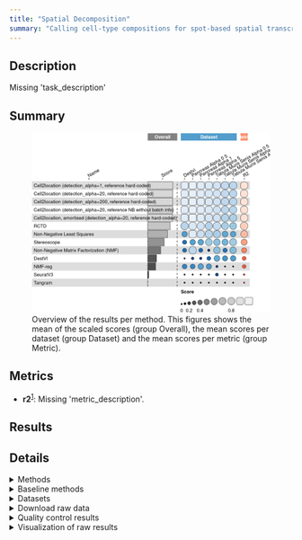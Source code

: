 ```yaml
---
title: "Spatial Decomposition"
summary: "Calling cell-type compositions for spot-based spatial transcriptomics data"
---
```


<script src="index_files/libs/htmlwidgets-1.5.4/htmlwidgets.js"></script>
<link href="index_files/libs/datatables-css-0.0.0/datatables-crosstalk.css" rel="stylesheet" />
<script src="index_files/libs/datatables-binding-0.25/datatables.js"></script>
<script src="index_files/libs/jquery-3.6.0/jquery-3.6.0.min.js"></script>
<link href="index_files/libs/dt-core-1.11.3/css/jquery.dataTables.min.css" rel="stylesheet" />
<link href="index_files/libs/dt-core-1.11.3/css/jquery.dataTables.extra.css" rel="stylesheet" />
<script src="index_files/libs/dt-core-1.11.3/js/jquery.dataTables.min.js"></script>
<link href="index_files/libs/dt-ext-select-1.11.3/css/select.dataTables.min.css" rel="stylesheet" />
<script src="index_files/libs/dt-ext-select-1.11.3/js/dataTables.select.min.js"></script>
<link href="index_files/libs/dt-ext-searchpanes-1.11.3/css/searchPanes.dataTables.min.css" rel="stylesheet" />
<script src="index_files/libs/dt-ext-searchpanes-1.11.3/js/dataTables.searchPanes.min.js"></script>
<script src="index_files/libs/jszip-1.11.3/jszip.min.js"></script>
<link href="index_files/libs/dt-ext-buttons-1.11.3/css/buttons.dataTables.min.css" rel="stylesheet" />
<script src="index_files/libs/dt-ext-buttons-1.11.3/js/dataTables.buttons.min.js"></script>
<script src="index_files/libs/dt-ext-buttons-1.11.3/js/buttons.html5.min.js"></script>
<script src="index_files/libs/dt-ext-buttons-1.11.3/js/buttons.colVis.min.js"></script>
<script src="index_files/libs/dt-ext-buttons-1.11.3/js/buttons.print.min.js"></script>
<link href="index_files/libs/dt-ext-responsive-1.11.3/css/responsive.dataTables.min.css" rel="stylesheet" />
<script src="index_files/libs/dt-ext-responsive-1.11.3/js/dataTables.responsive.min.js"></script>
<link href="index_files/libs/crosstalk-1.2.0/css/crosstalk.min.css" rel="stylesheet" />
<script src="index_files/libs/crosstalk-1.2.0/js/crosstalk.min.js"></script>
<script src="index_files/libs/kePrint-0.0.1/kePrint.js"></script>
<link href="index_files/libs/lightable-0.0.1/lightable.css" rel="stylesheet" />


## Description

Missing 'task_description'

## Summary

<figure>
<img src="index.markdown_strict_files/figure-markdown_strict/summary-1.png" width="771" alt="Overview of the results per method. This figures shows the mean of the scaled scores (group Overall), the mean scores per dataset (group Dataset) and the mean scores per metric (group Metric)." />
<figcaption aria-hidden="true">Overview of the results per method. This figures shows the mean of the scaled scores (group Overall), the mean scores per dataset (group Dataset) and the mean scores per metric (group Metric).</figcaption>
</figure>

## Metrics

-   **r2**<sup><a href="/bibliography#miles2005rsquared" target="_blank">1</a></sup>: Missing 'metric_description'.

## Results

<div id="htmlwidget-f58eaae20bb157c51dc5" style="width:100%;height:auto;" class="datatables html-widget"></div>
<script type="application/json" data-for="htmlwidget-f58eaae20bb157c51dc5">{"x":{"filter":"none","vertical":false,"extensions":["Select","SearchPanes","Buttons","Responsive"],"caption":"<caption>Results table of the scores per method, dataset and metric (after scaling). Use the filters to make a custom subselection of methods and datasets. The \"Overall mean\" dataset is the mean value across all datasets.<\/caption>","data":[["Cell2location, amortised (detection_alpha=20, reference hard-coded) <sup><a href=\"/bibliography#kleshchevnikov2022cell2location\" target=\"_blank\">2<\/a><\/sup>","Cell2location (detection_alpha=20, reference hard-coded) <sup><a href=\"/bibliography#kleshchevnikov2022cell2location\" target=\"_blank\">2<\/a><\/sup>","Cell2location (detection_alpha=1, reference hard-coded) <sup><a href=\"/bibliography#kleshchevnikov2022cell2location\" target=\"_blank\">2<\/a><\/sup>","Cell2location (detection_alpha=200, reference hard-coded) <sup><a href=\"/bibliography#kleshchevnikov2022cell2location\" target=\"_blank\">2<\/a><\/sup>","Cell2location (detection_alpha=20, reference NB without batch info) <sup><a href=\"/bibliography#kleshchevnikov2022cell2location\" target=\"_blank\">2<\/a><\/sup>","Cell2location, amortised (detection_alpha=20, reference hard-coded) <sup><a href=\"/bibliography#kleshchevnikov2022cell2location\" target=\"_blank\">2<\/a><\/sup>","Cell2location, amortised (detection_alpha=20, reference hard-coded) <sup><a href=\"/bibliography#kleshchevnikov2022cell2location\" target=\"_blank\">2<\/a><\/sup>","Cell2location (detection_alpha=200, reference hard-coded) <sup><a href=\"/bibliography#kleshchevnikov2022cell2location\" target=\"_blank\">2<\/a><\/sup>","Cell2location (detection_alpha=20, reference hard-coded) <sup><a href=\"/bibliography#kleshchevnikov2022cell2location\" target=\"_blank\">2<\/a><\/sup>","Cell2location (detection_alpha=1, reference hard-coded) <sup><a href=\"/bibliography#kleshchevnikov2022cell2location\" target=\"_blank\">2<\/a><\/sup>","Cell2location (detection_alpha=20, reference NB without batch info) <sup><a href=\"/bibliography#kleshchevnikov2022cell2location\" target=\"_blank\">2<\/a><\/sup>","Non-Negative Least Squares <sup><a href=\"/bibliography#lawson1995solving\" target=\"_blank\">3<\/a><\/sup>","Cell2location (detection_alpha=20, reference NB without batch info) <sup><a href=\"/bibliography#kleshchevnikov2022cell2location\" target=\"_blank\">2<\/a><\/sup>","Cell2location (detection_alpha=20, reference hard-coded) <sup><a href=\"/bibliography#kleshchevnikov2022cell2location\" target=\"_blank\">2<\/a><\/sup>","Cell2location (detection_alpha=200, reference hard-coded) <sup><a href=\"/bibliography#kleshchevnikov2022cell2location\" target=\"_blank\">2<\/a><\/sup>","Cell2location (detection_alpha=1, reference hard-coded) <sup><a href=\"/bibliography#kleshchevnikov2022cell2location\" target=\"_blank\">2<\/a><\/sup>","Cell2location (detection_alpha=1, reference hard-coded) <sup><a href=\"/bibliography#kleshchevnikov2022cell2location\" target=\"_blank\">2<\/a><\/sup>","RCTD <sup><a href=\"/bibliography#cable2021robust\" target=\"_blank\">4<\/a><\/sup>","Cell2location (detection_alpha=20, reference NB without batch info) <sup><a href=\"/bibliography#kleshchevnikov2022cell2location\" target=\"_blank\">2<\/a><\/sup>","Cell2location (detection_alpha=20, reference hard-coded) <sup><a href=\"/bibliography#kleshchevnikov2022cell2location\" target=\"_blank\">2<\/a><\/sup>","Cell2location (detection_alpha=200, reference hard-coded) <sup><a href=\"/bibliography#kleshchevnikov2022cell2location\" target=\"_blank\">2<\/a><\/sup>","Cell2location, amortised (detection_alpha=20, reference hard-coded) <sup><a href=\"/bibliography#kleshchevnikov2022cell2location\" target=\"_blank\">2<\/a><\/sup>","Cell2location (detection_alpha=1, reference hard-coded) <sup><a href=\"/bibliography#kleshchevnikov2022cell2location\" target=\"_blank\">2<\/a><\/sup>","Cell2location (detection_alpha=20, reference hard-coded) <sup><a href=\"/bibliography#kleshchevnikov2022cell2location\" target=\"_blank\">2<\/a><\/sup>","Cell2location (detection_alpha=200, reference hard-coded) <sup><a href=\"/bibliography#kleshchevnikov2022cell2location\" target=\"_blank\">2<\/a><\/sup>","Cell2location (detection_alpha=20, reference NB without batch info) <sup><a href=\"/bibliography#kleshchevnikov2022cell2location\" target=\"_blank\">2<\/a><\/sup>","Cell2location, amortised (detection_alpha=20, reference hard-coded) <sup><a href=\"/bibliography#kleshchevnikov2022cell2location\" target=\"_blank\">2<\/a><\/sup>","Cell2location (detection_alpha=1, reference hard-coded) <sup><a href=\"/bibliography#kleshchevnikov2022cell2location\" target=\"_blank\">2<\/a><\/sup>","Cell2location (detection_alpha=20, reference hard-coded) <sup><a href=\"/bibliography#kleshchevnikov2022cell2location\" target=\"_blank\">2<\/a><\/sup>","Cell2location (detection_alpha=200, reference hard-coded) <sup><a href=\"/bibliography#kleshchevnikov2022cell2location\" target=\"_blank\">2<\/a><\/sup>","RCTD <sup><a href=\"/bibliography#cable2021robust\" target=\"_blank\">4<\/a><\/sup>","Cell2location, amortised (detection_alpha=20, reference hard-coded) <sup><a href=\"/bibliography#kleshchevnikov2022cell2location\" target=\"_blank\">2<\/a><\/sup>","Cell2location (detection_alpha=20, reference NB without batch info) <sup><a href=\"/bibliography#kleshchevnikov2022cell2location\" target=\"_blank\">2<\/a><\/sup>","Non-Negative Least Squares <sup><a href=\"/bibliography#lawson1995solving\" target=\"_blank\">3<\/a><\/sup>","RCTD <sup><a href=\"/bibliography#cable2021robust\" target=\"_blank\">4<\/a><\/sup>","Cell2location (detection_alpha=1, reference hard-coded) <sup><a href=\"/bibliography#kleshchevnikov2022cell2location\" target=\"_blank\">2<\/a><\/sup>","Cell2location (detection_alpha=20, reference hard-coded) <sup><a href=\"/bibliography#kleshchevnikov2022cell2location\" target=\"_blank\">2<\/a><\/sup>","Cell2location (detection_alpha=200, reference hard-coded) <sup><a href=\"/bibliography#kleshchevnikov2022cell2location\" target=\"_blank\">2<\/a><\/sup>","RCTD <sup><a href=\"/bibliography#cable2021robust\" target=\"_blank\">4<\/a><\/sup>","Cell2location (detection_alpha=1, reference hard-coded) <sup><a href=\"/bibliography#kleshchevnikov2022cell2location\" target=\"_blank\">2<\/a><\/sup>","Cell2location (detection_alpha=20, reference hard-coded) <sup><a href=\"/bibliography#kleshchevnikov2022cell2location\" target=\"_blank\">2<\/a><\/sup>","Cell2location (detection_alpha=20, reference NB without batch info) <sup><a href=\"/bibliography#kleshchevnikov2022cell2location\" target=\"_blank\">2<\/a><\/sup>","Cell2location (detection_alpha=200, reference hard-coded) <sup><a href=\"/bibliography#kleshchevnikov2022cell2location\" target=\"_blank\">2<\/a><\/sup>","Non-Negative Matrix Factorization (NMF) <sup><a href=\"/bibliography#cichocki2009fast\" target=\"_blank\">5<\/a><\/sup>","RCTD <sup><a href=\"/bibliography#cable2021robust\" target=\"_blank\">4<\/a><\/sup>","Non-Negative Least Squares <sup><a href=\"/bibliography#lawson1995solving\" target=\"_blank\">3<\/a><\/sup>","Cell2location (detection_alpha=20, reference NB without batch info) <sup><a href=\"/bibliography#kleshchevnikov2022cell2location\" target=\"_blank\">2<\/a><\/sup>","Cell2location, amortised (detection_alpha=20, reference hard-coded) <sup><a href=\"/bibliography#kleshchevnikov2022cell2location\" target=\"_blank\">2<\/a><\/sup>","RCTD <sup><a href=\"/bibliography#cable2021robust\" target=\"_blank\">4<\/a><\/sup>","Cell2location, amortised (detection_alpha=20, reference hard-coded) <sup><a href=\"/bibliography#kleshchevnikov2022cell2location\" target=\"_blank\">2<\/a><\/sup>","RCTD <sup><a href=\"/bibliography#cable2021robust\" target=\"_blank\">4<\/a><\/sup>","Non-Negative Least Squares <sup><a href=\"/bibliography#lawson1995solving\" target=\"_blank\">3<\/a><\/sup>","Stereoscope <sup><a href=\"/bibliography#andersson2020single\" target=\"_blank\">6<\/a><\/sup>","Stereoscope <sup><a href=\"/bibliography#andersson2020single\" target=\"_blank\">6<\/a><\/sup>","Non-Negative Least Squares <sup><a href=\"/bibliography#lawson1995solving\" target=\"_blank\">3<\/a><\/sup>","RCTD <sup><a href=\"/bibliography#cable2021robust\" target=\"_blank\">4<\/a><\/sup>","Stereoscope <sup><a href=\"/bibliography#andersson2020single\" target=\"_blank\">6<\/a><\/sup>","Non-Negative Matrix Factorization (NMF) <sup><a href=\"/bibliography#cichocki2009fast\" target=\"_blank\">5<\/a><\/sup>","Non-Negative Matrix Factorization (NMF) <sup><a href=\"/bibliography#cichocki2009fast\" target=\"_blank\">5<\/a><\/sup>","Stereoscope <sup><a href=\"/bibliography#andersson2020single\" target=\"_blank\">6<\/a><\/sup>","Stereoscope <sup><a href=\"/bibliography#andersson2020single\" target=\"_blank\">6<\/a><\/sup>","DestVI <sup><a href=\"/bibliography#lopez2022destvi\" target=\"_blank\">7<\/a><\/sup>","Non-Negative Least Squares <sup><a href=\"/bibliography#lawson1995solving\" target=\"_blank\">3<\/a><\/sup>","Stereoscope <sup><a href=\"/bibliography#andersson2020single\" target=\"_blank\">6<\/a><\/sup>","Non-Negative Least Squares <sup><a href=\"/bibliography#lawson1995solving\" target=\"_blank\">3<\/a><\/sup>","NMF-reg <sup><a href=\"/bibliography#rodriques2019slide\" target=\"_blank\">8<\/a><\/sup>","Stereoscope <sup><a href=\"/bibliography#andersson2020single\" target=\"_blank\">6<\/a><\/sup>","DestVI <sup><a href=\"/bibliography#lopez2022destvi\" target=\"_blank\">7<\/a><\/sup>","Non-Negative Least Squares <sup><a href=\"/bibliography#lawson1995solving\" target=\"_blank\">3<\/a><\/sup>","NMF-reg <sup><a href=\"/bibliography#rodriques2019slide\" target=\"_blank\">8<\/a><\/sup>","DestVI <sup><a href=\"/bibliography#lopez2022destvi\" target=\"_blank\">7<\/a><\/sup>","Non-Negative Matrix Factorization (NMF) <sup><a href=\"/bibliography#cichocki2009fast\" target=\"_blank\">5<\/a><\/sup>","NMF-reg <sup><a href=\"/bibliography#rodriques2019slide\" target=\"_blank\">8<\/a><\/sup>","NMF-reg <sup><a href=\"/bibliography#rodriques2019slide\" target=\"_blank\">8<\/a><\/sup>","Non-Negative Matrix Factorization (NMF) <sup><a href=\"/bibliography#cichocki2009fast\" target=\"_blank\">5<\/a><\/sup>","Stereoscope <sup><a href=\"/bibliography#andersson2020single\" target=\"_blank\">6<\/a><\/sup>","Non-Negative Matrix Factorization (NMF) <sup><a href=\"/bibliography#cichocki2009fast\" target=\"_blank\">5<\/a><\/sup>","Non-Negative Matrix Factorization (NMF) <sup><a href=\"/bibliography#cichocki2009fast\" target=\"_blank\">5<\/a><\/sup>","DestVI <sup><a href=\"/bibliography#lopez2022destvi\" target=\"_blank\">7<\/a><\/sup>","DestVI <sup><a href=\"/bibliography#lopez2022destvi\" target=\"_blank\">7<\/a><\/sup>","SeuratV3 <sup><a href=\"/bibliography#stuart2019comprehensive\" target=\"_blank\">9<\/a><\/sup>","DestVI <sup><a href=\"/bibliography#lopez2022destvi\" target=\"_blank\">7<\/a><\/sup>","NMF-reg <sup><a href=\"/bibliography#rodriques2019slide\" target=\"_blank\">8<\/a><\/sup>","DestVI <sup><a href=\"/bibliography#lopez2022destvi\" target=\"_blank\">7<\/a><\/sup>","Non-Negative Matrix Factorization (NMF) <sup><a href=\"/bibliography#cichocki2009fast\" target=\"_blank\">5<\/a><\/sup>","NMF-reg <sup><a href=\"/bibliography#rodriques2019slide\" target=\"_blank\">8<\/a><\/sup>","DestVI <sup><a href=\"/bibliography#lopez2022destvi\" target=\"_blank\">7<\/a><\/sup>","SeuratV3 <sup><a href=\"/bibliography#stuart2019comprehensive\" target=\"_blank\">9<\/a><\/sup>","Tangram <sup><a href=\"/bibliography#biancalani2021deep\" target=\"_blank\">10<\/a><\/sup>","Tangram <sup><a href=\"/bibliography#biancalani2021deep\" target=\"_blank\">10<\/a><\/sup>","Tangram <sup><a href=\"/bibliography#biancalani2021deep\" target=\"_blank\">10<\/a><\/sup>","Tangram <sup><a href=\"/bibliography#biancalani2021deep\" target=\"_blank\">10<\/a><\/sup>","Tangram <sup><a href=\"/bibliography#biancalani2021deep\" target=\"_blank\">10<\/a><\/sup>","NMF-reg <sup><a href=\"/bibliography#rodriques2019slide\" target=\"_blank\">8<\/a><\/sup>","SeuratV3 <sup><a href=\"/bibliography#stuart2019comprehensive\" target=\"_blank\">9<\/a><\/sup>","Tangram <sup><a href=\"/bibliography#biancalani2021deep\" target=\"_blank\">10<\/a><\/sup>","SeuratV3 <sup><a href=\"/bibliography#stuart2019comprehensive\" target=\"_blank\">9<\/a><\/sup>","Tangram <sup><a href=\"/bibliography#biancalani2021deep\" target=\"_blank\">10<\/a><\/sup>","SeuratV3 <sup><a href=\"/bibliography#stuart2019comprehensive\" target=\"_blank\">9<\/a><\/sup>","SeuratV3 <sup><a href=\"/bibliography#stuart2019comprehensive\" target=\"_blank\">9<\/a><\/sup>","NMF-reg <sup><a href=\"/bibliography#rodriques2019slide\" target=\"_blank\">8<\/a><\/sup>","SeuratV3 <sup><a href=\"/bibliography#stuart2019comprehensive\" target=\"_blank\">9<\/a><\/sup>","Tangram <sup><a href=\"/bibliography#biancalani2021deep\" target=\"_blank\">10<\/a><\/sup>","SeuratV3 <sup><a href=\"/bibliography#stuart2019comprehensive\" target=\"_blank\">9<\/a><\/sup>"],["Pancreas (alpha=0.5) <sup><a href=\"/bibliography#luecken2022benchmarking\" target=\"_blank\">11<\/a><\/sup>","Pancreas (alpha=0.5) <sup><a href=\"/bibliography#luecken2022benchmarking\" target=\"_blank\">11<\/a><\/sup>","Pancreas (alpha=0.5) <sup><a href=\"/bibliography#luecken2022benchmarking\" target=\"_blank\">11<\/a><\/sup>","Pancreas (alpha=0.5) <sup><a href=\"/bibliography#luecken2022benchmarking\" target=\"_blank\">11<\/a><\/sup>","Pancreas (alpha=0.5) <sup><a href=\"/bibliography#luecken2022benchmarking\" target=\"_blank\">11<\/a><\/sup>","DestVI <sup><a href=\"/bibliography#lopez2022destvi\" target=\"_blank\">7<\/a><\/sup>","Pancreas (alpha=1) <sup><a href=\"/bibliography#luecken2022benchmarking\" target=\"_blank\">11<\/a><\/sup>","DestVI <sup><a href=\"/bibliography#lopez2022destvi\" target=\"_blank\">7<\/a><\/sup>","DestVI <sup><a href=\"/bibliography#lopez2022destvi\" target=\"_blank\">7<\/a><\/sup>","DestVI <sup><a href=\"/bibliography#lopez2022destvi\" target=\"_blank\">7<\/a><\/sup>","Pancreas (alpha=1) <sup><a href=\"/bibliography#luecken2022benchmarking\" target=\"_blank\">11<\/a><\/sup>","Pancreas (alpha=0.5) <sup><a href=\"/bibliography#luecken2022benchmarking\" target=\"_blank\">11<\/a><\/sup>","DestVI <sup><a href=\"/bibliography#lopez2022destvi\" target=\"_blank\">7<\/a><\/sup>","Pancreas (alpha=1) <sup><a href=\"/bibliography#luecken2022benchmarking\" target=\"_blank\">11<\/a><\/sup>","Pancreas (alpha=1) <sup><a href=\"/bibliography#luecken2022benchmarking\" target=\"_blank\">11<\/a><\/sup>","Pancreas (alpha=1) <sup><a href=\"/bibliography#luecken2022benchmarking\" target=\"_blank\">11<\/a><\/sup>","Pancreas (alpha=5) <sup><a href=\"/bibliography#luecken2022benchmarking\" target=\"_blank\">11<\/a><\/sup>","Pancreas (alpha=0.5) <sup><a href=\"/bibliography#luecken2022benchmarking\" target=\"_blank\">11<\/a><\/sup>","Pancreas (alpha=5) <sup><a href=\"/bibliography#luecken2022benchmarking\" target=\"_blank\">11<\/a><\/sup>","Pancreas (alpha=5) <sup><a href=\"/bibliography#luecken2022benchmarking\" target=\"_blank\">11<\/a><\/sup>","Pancreas (alpha=5) <sup><a href=\"/bibliography#luecken2022benchmarking\" target=\"_blank\">11<\/a><\/sup>","Pancreas (alpha=5) <sup><a href=\"/bibliography#luecken2022benchmarking\" target=\"_blank\">11<\/a><\/sup>","Overall mean","Overall mean","Overall mean","Overall mean","Overall mean","Tabula muris senis (alpha=0.5) <sup><a href=\"/bibliography#tabula2020single\" target=\"_blank\">12<\/a><\/sup>","Tabula muris senis (alpha=0.5) <sup><a href=\"/bibliography#tabula2020single\" target=\"_blank\">12<\/a><\/sup>","Tabula muris senis (alpha=0.5) <sup><a href=\"/bibliography#tabula2020single\" target=\"_blank\">12<\/a><\/sup>","Pancreas (alpha=1) <sup><a href=\"/bibliography#luecken2022benchmarking\" target=\"_blank\">11<\/a><\/sup>","Tabula muris senis (alpha=0.5) <sup><a href=\"/bibliography#tabula2020single\" target=\"_blank\">12<\/a><\/sup>","Tabula muris senis (alpha=0.5) <sup><a href=\"/bibliography#tabula2020single\" target=\"_blank\">12<\/a><\/sup>","Pancreas (alpha=1) <sup><a href=\"/bibliography#luecken2022benchmarking\" target=\"_blank\">11<\/a><\/sup>","Tabula muris senis (alpha=0.5) <sup><a href=\"/bibliography#tabula2020single\" target=\"_blank\">12<\/a><\/sup>","Tabula muris senis (alpha=1) <sup><a href=\"/bibliography#tabula2020single\" target=\"_blank\">12<\/a><\/sup>","Tabula muris senis (alpha=1) <sup><a href=\"/bibliography#tabula2020single\" target=\"_blank\">12<\/a><\/sup>","Tabula muris senis (alpha=1) <sup><a href=\"/bibliography#tabula2020single\" target=\"_blank\">12<\/a><\/sup>","Overall mean","Tabula muris senis (alpha=5) <sup><a href=\"/bibliography#tabula2020single\" target=\"_blank\">12<\/a><\/sup>","Tabula muris senis (alpha=5) <sup><a href=\"/bibliography#tabula2020single\" target=\"_blank\">12<\/a><\/sup>","Tabula muris senis (alpha=1) <sup><a href=\"/bibliography#tabula2020single\" target=\"_blank\">12<\/a><\/sup>","Tabula muris senis (alpha=5) <sup><a href=\"/bibliography#tabula2020single\" target=\"_blank\">12<\/a><\/sup>","Pancreas (alpha=0.5) <sup><a href=\"/bibliography#luecken2022benchmarking\" target=\"_blank\">11<\/a><\/sup>","DestVI <sup><a href=\"/bibliography#lopez2022destvi\" target=\"_blank\">7<\/a><\/sup>","Pancreas (alpha=5) <sup><a href=\"/bibliography#luecken2022benchmarking\" target=\"_blank\">11<\/a><\/sup>","Tabula muris senis (alpha=5) <sup><a href=\"/bibliography#tabula2020single\" target=\"_blank\">12<\/a><\/sup>","Tabula muris senis (alpha=1) <sup><a href=\"/bibliography#tabula2020single\" target=\"_blank\">12<\/a><\/sup>","Pancreas (alpha=5) <sup><a href=\"/bibliography#luecken2022benchmarking\" target=\"_blank\">11<\/a><\/sup>","Tabula muris senis (alpha=5) <sup><a href=\"/bibliography#tabula2020single\" target=\"_blank\">12<\/a><\/sup>","Tabula muris senis (alpha=1) <sup><a href=\"/bibliography#tabula2020single\" target=\"_blank\">12<\/a><\/sup>","Tabula muris senis (alpha=0.5) <sup><a href=\"/bibliography#tabula2020single\" target=\"_blank\">12<\/a><\/sup>","Tabula muris senis (alpha=5) <sup><a href=\"/bibliography#tabula2020single\" target=\"_blank\">12<\/a><\/sup>","Pancreas (alpha=5) <sup><a href=\"/bibliography#luecken2022benchmarking\" target=\"_blank\">11<\/a><\/sup>","Overall mean","Tabula muris senis (alpha=5) <sup><a href=\"/bibliography#tabula2020single\" target=\"_blank\">12<\/a><\/sup>","Tabula muris senis (alpha=0.5) <sup><a href=\"/bibliography#tabula2020single\" target=\"_blank\">12<\/a><\/sup>","Tabula muris senis (alpha=0.5) <sup><a href=\"/bibliography#tabula2020single\" target=\"_blank\">12<\/a><\/sup>","Tabula muris senis (alpha=5) <sup><a href=\"/bibliography#tabula2020single\" target=\"_blank\">12<\/a><\/sup>","Tabula muris senis (alpha=1) <sup><a href=\"/bibliography#tabula2020single\" target=\"_blank\">12<\/a><\/sup>","Overall mean","Tabula muris senis (alpha=0.5) <sup><a href=\"/bibliography#tabula2020single\" target=\"_blank\">12<\/a><\/sup>","Tabula muris senis (alpha=1) <sup><a href=\"/bibliography#tabula2020single\" target=\"_blank\">12<\/a><\/sup>","Pancreas (alpha=1) <sup><a href=\"/bibliography#luecken2022benchmarking\" target=\"_blank\">11<\/a><\/sup>","Tabula muris senis (alpha=5) <sup><a href=\"/bibliography#tabula2020single\" target=\"_blank\">12<\/a><\/sup>","Pancreas (alpha=1) <sup><a href=\"/bibliography#luecken2022benchmarking\" target=\"_blank\">11<\/a><\/sup>","Pancreas (alpha=0.5) <sup><a href=\"/bibliography#luecken2022benchmarking\" target=\"_blank\">11<\/a><\/sup>","Tabula muris senis (alpha=5) <sup><a href=\"/bibliography#tabula2020single\" target=\"_blank\">12<\/a><\/sup>","DestVI <sup><a href=\"/bibliography#lopez2022destvi\" target=\"_blank\">7<\/a><\/sup>","Pancreas (alpha=5) <sup><a href=\"/bibliography#luecken2022benchmarking\" target=\"_blank\">11<\/a><\/sup>","Tabula muris senis (alpha=1) <sup><a href=\"/bibliography#tabula2020single\" target=\"_blank\">12<\/a><\/sup>","Overall mean","Pancreas (alpha=0.5) <sup><a href=\"/bibliography#luecken2022benchmarking\" target=\"_blank\">11<\/a><\/sup>","DestVI <sup><a href=\"/bibliography#lopez2022destvi\" target=\"_blank\">7<\/a><\/sup>","Tabula muris senis (alpha=1) <sup><a href=\"/bibliography#tabula2020single\" target=\"_blank\">12<\/a><\/sup>","DestVI <sup><a href=\"/bibliography#lopez2022destvi\" target=\"_blank\">7<\/a><\/sup>","Pancreas (alpha=1) <sup><a href=\"/bibliography#luecken2022benchmarking\" target=\"_blank\">11<\/a><\/sup>","DestVI <sup><a href=\"/bibliography#lopez2022destvi\" target=\"_blank\">7<\/a><\/sup>","Pancreas (alpha=5) <sup><a href=\"/bibliography#luecken2022benchmarking\" target=\"_blank\">11<\/a><\/sup>","Overall mean","Tabula muris senis (alpha=0.5) <sup><a href=\"/bibliography#tabula2020single\" target=\"_blank\">12<\/a><\/sup>","Pancreas (alpha=0.5) <sup><a href=\"/bibliography#luecken2022benchmarking\" target=\"_blank\">11<\/a><\/sup>","Overall mean","Pancreas (alpha=1) <sup><a href=\"/bibliography#luecken2022benchmarking\" target=\"_blank\">11<\/a><\/sup>","Pancreas (alpha=5) <sup><a href=\"/bibliography#luecken2022benchmarking\" target=\"_blank\">11<\/a><\/sup>","Tabula muris senis (alpha=0.5) <sup><a href=\"/bibliography#tabula2020single\" target=\"_blank\">12<\/a><\/sup>","DestVI <sup><a href=\"/bibliography#lopez2022destvi\" target=\"_blank\">7<\/a><\/sup>","Tabula muris senis (alpha=1) <sup><a href=\"/bibliography#tabula2020single\" target=\"_blank\">12<\/a><\/sup>","Tabula muris senis (alpha=5) <sup><a href=\"/bibliography#tabula2020single\" target=\"_blank\">12<\/a><\/sup>","Pancreas (alpha=5) <sup><a href=\"/bibliography#luecken2022benchmarking\" target=\"_blank\">11<\/a><\/sup>","Pancreas (alpha=0.5) <sup><a href=\"/bibliography#luecken2022benchmarking\" target=\"_blank\">11<\/a><\/sup>","Tabula muris senis (alpha=0.5) <sup><a href=\"/bibliography#tabula2020single\" target=\"_blank\">12<\/a><\/sup>","Tabula muris senis (alpha=1) <sup><a href=\"/bibliography#tabula2020single\" target=\"_blank\">12<\/a><\/sup>","Tabula muris senis (alpha=5) <sup><a href=\"/bibliography#tabula2020single\" target=\"_blank\">12<\/a><\/sup>","Tabula muris senis (alpha=5) <sup><a href=\"/bibliography#tabula2020single\" target=\"_blank\">12<\/a><\/sup>","Pancreas (alpha=1) <sup><a href=\"/bibliography#luecken2022benchmarking\" target=\"_blank\">11<\/a><\/sup>","Pancreas (alpha=0.5) <sup><a href=\"/bibliography#luecken2022benchmarking\" target=\"_blank\">11<\/a><\/sup>","Overall mean","Pancreas (alpha=5) <sup><a href=\"/bibliography#luecken2022benchmarking\" target=\"_blank\">11<\/a><\/sup>","Overall mean","Tabula muris senis (alpha=1) <sup><a href=\"/bibliography#tabula2020single\" target=\"_blank\">12<\/a><\/sup>","Pancreas (alpha=1) <sup><a href=\"/bibliography#luecken2022benchmarking\" target=\"_blank\">11<\/a><\/sup>","DestVI <sup><a href=\"/bibliography#lopez2022destvi\" target=\"_blank\">7<\/a><\/sup>","DestVI <sup><a href=\"/bibliography#lopez2022destvi\" target=\"_blank\">7<\/a><\/sup>"],[0.938232060408914,0.927220297993309,0.926978646239252,0.92624004172418,0.925860479954771,0.901607874896548,0.90134173418126,0.898405810246326,0.89840133097297,0.898395883259656,0.898216489533274,0.898151642195188,0.897541745967031,0.896193262791384,0.895396904177043,0.894989992837817,0.874000482377635,0.873236485988656,0.873229294215011,0.872656606420696,0.867235908600057,0.864027945032441,0.850721062885752,0.849661043139753,0.84720099801196,0.843151808214128,0.839446825076579,0.836552318492547,0.835271637593787,0.833320175487664,0.828056264461866,0.826269928733954,0.82355715440992,0.812098546717623,0.781324334724555,0.770154030497462,0.766418056561014,0.762496562531573,0.759603172076405,0.753976086495897,0.751466109645112,0.747481288209473,0.747311583316874,0.745487142219161,0.741199784047366,0.738827482484862,0.736176205209414,0.734407812131851,0.733763838319651,0.710240420151086,0.698097064159063,0.697114209461223,0.684052907394539,0.669182788429334,0.668143456367599,0.661544432833675,0.631603504784515,0.625764961097994,0.607607900504665,0.577822503498685,0.559044206738948,0.538727680128474,0.533121857292658,0.520668873859482,0.507876729268587,0.500472703263322,0.49530162777347,0.494958105161932,0.48981372715305,0.470129487635342,0.460519567868247,0.441261081565901,0.407414607765938,0.396577767831607,0.34867419752015,0.334677241432612,0.318572306165349,0.315855399631147,0.297648327573047,0.294967543701427,0.188573148718442,0.150988144777334,0.144811658921822,0.131064395743278,0.126865663822845,0.105054296155784,-0.00913341534232281,-0.106597991494845,-0.137431272137131,-0.17225993457808,-0.18864207538972,-0.193585022720961,-0.210571310016285,-0.236084552590094,-0.241376886431896,-0.245313149251227,-0.272927369393957,-0.298659398070576,-0.369344406789293,-0.582764449171099,-0.629882697609147,-0.702320781830095,-0.942813022400626,-2.57535685697605],[0.938232060408914,0.927220297993309,0.926978646239252,0.92624004172418,0.925860479954771,0.901607874896548,0.90134173418126,0.898405810246326,0.89840133097297,0.898395883259656,0.898216489533274,0.898151642195188,0.897541745967031,0.896193262791384,0.895396904177043,0.894989992837817,0.874000482377635,0.873236485988656,0.873229294215011,0.872656606420696,0.867235908600057,0.864027945032441,0.850721062885752,0.849661043139753,0.84720099801196,0.843151808214128,0.839446825076579,0.836552318492547,0.835271637593787,0.833320175487664,0.828056264461866,0.826269928733954,0.82355715440992,0.812098546717623,0.781324334724555,0.770154030497462,0.766418056561014,0.762496562531573,0.759603172076405,0.753976086495897,0.751466109645112,0.747481288209473,0.747311583316874,0.745487142219161,0.741199784047366,0.738827482484862,0.736176205209414,0.734407812131851,0.733763838319651,0.710240420151086,0.698097064159063,0.697114209461223,0.684052907394539,0.669182788429334,0.668143456367599,0.661544432833675,0.631603504784515,0.625764961097994,0.607607900504665,0.577822503498685,0.559044206738948,0.538727680128474,0.533121857292658,0.520668873859482,0.507876729268587,0.500472703263322,0.49530162777347,0.494958105161932,0.48981372715305,0.470129487635342,0.460519567868247,0.441261081565901,0.407414607765938,0.396577767831607,0.34867419752015,0.334677241432612,0.318572306165349,0.315855399631147,0.297648327573047,0.294967543701427,0.188573148718442,0.150988144777334,0.144811658921822,0.131064395743278,0.126865663822845,0.105054296155784,-0.00913341534232281,-0.106597991494845,-0.137431272137131,-0.17225993457808,-0.18864207538972,-0.193585022720961,-0.210571310016285,-0.236084552590094,-0.241376886431896,-0.245313149251227,-0.272927369393957,-0.298659398070576,-0.369344406789293,-0.582764449171099,-0.629882697609147,-0.702320781830095,-0.942813022400626,-2.57535685697605],[27260,24193,24945,4316,31740,15649,31170,24719,16749,11958,24307,320,10908,8841,4881,22372,7701,700,24327,27400,22661,13431,15736.5714285714,21646.1428571429,17112.7142857143,24436,25624.7142857143,15928,26349,23792,677,27581,26119,80,958,23772,23811,26544,1289.71428571429,3480,24180,26982,12876,330,3949,79,26669,58845,687,5437,1008,389,3817,369,242.714285714286,1049,3599,429,390,4802,4058.57142857143,25920,399,379,370,150,615,8760,62,159,24093,301.285714285714,350,470,599,14829,90,171,1299,12006.2857142857,1008,5963,489.428571428571,1449,100,869,16560,988,395,169,685,1149,1082,559,949,159,769,1369.85714285714,727,836.714285714286,869,727,5950,689],[1735.7,1410.2,1410.7,1048.7,1494.4,2093.1,1849.5,1793.5,1904.6,1274.3,1142.9,55.9,1290.6,941.2,838.6,1227.1,916.1,66.1,1140.9,1429.5,1432.7,1239.2,1169.17142857143,1385.85714285714,1270.5,1393.84285714286,1527.22857142857,962.4,1435.1,1448,84.5,1616.6,1504.1,112.1,93.8,1445,1451.5,1416.2,87.7714285714286,948.6,1128.9,1493,915.8,162.5,100.4,124.4,1691,1582.3,84.6,574.2,90.7,20.8,1460.7,1359.5,59.4285714285714,94.3,1676.6,1089.1,553.6,1576,1639.85714285714,1650.8,24.7,1265.1,17,1310.7,1593.5,1373.9,61.1,1447.3,1652.1,712.314285714286,2005.3,246.5,573.9,2547.6,1055.3,320.3,1258.5,1620.25714285714,116.7,1599.5,1027.25714285714,1233.8,1231.5,508.5,2573.2,120.5,1048.8,364,1198.5,1518.6,1538.7,1162,127.2,627.9,93.8,1143.17142857143,113,114.485714285714,510.5,114.1,1705.7,116.1],[14.2578125,4.4921875,5.859375,5.859375,3.125,40.72265625,14.94140625,5.078125,4.98046875,3.515625,3.125,0.6466796875,3.515625,1.171875,1.46484375,4.1015625,5.859375,2.34375,3.125,1.85546875,5.56640625,14.94140625,3.36216517857143,2.34375,3.11104910714286,4.24107142857143,18.1501116071429,1.26953125,1.26953125,1.26953125,2.34375,15.234375,6.0546875,0.40244140625,4.98046875,1.3671875,1.26953125,1.26953125,3.69698660714286,1.5625,1.3671875,5.37109375,1.26953125,0.64658203125,3.90625,0.37236328125,5.37109375,14.35546875,2.34375,12.59765625,4.98046875,0.829296875,1.3671875,1.171875,0.504366629464286,4.98046875,1.46484375,0.82802734375,0.82822265625,1.3671875,1.32533482142857,2.1484375,0.2263671875,1.171875,0.828515625,1.3671875,1.26953125,2.05078125,0.22490234375,1.3671875,2.05078125,0.813309151785714,1.46484375,2.24609375,0.8275390625,1.46484375,0.647265625,1.26953125,1.66015625,2.37165178571429,212.79296875,1.953125,2.41350446428571,1.66015625,0.64599609375,3.61328125,5.078125,191.40625,1.3671875,0.9765625,0.9765625,1.3671875,1.3671875,3.61328125,184.27734375,0.9765625,99.70703125,1.45089285714286,93.75,170.186941964286,3.22265625,101.66015625,3.125,307.71484375]],"container":"<table class=\"stripe compact\">\n  <thead>\n    <tr>\n      <th>Method<\/th>\n      <th>Dataset<\/th>\n      <th>Mean score<\/th>\n      <th>r2<\/th>\n      <th>Runtime (s)<\/th>\n      <th>CPU (%)<\/th>\n      <th>Memory (GB)<\/th>\n    <\/tr>\n  <\/thead>\n<\/table>","options":{"dom":"Bt","paging":false,"columnDefs":[{"targets":5,"render":"function(data, type, row, meta) {\n    return type !== 'display' ? data : DTWidget.formatRound(data, 0, 3, \",\", \".\", null);\n  }"},{"targets":4,"render":"function(data, type, row, meta) {\n    return type !== 'display' ? data : DTWidget.formatRound(data, 0, 3, \",\", \".\", null);\n  }"},{"targets":6,"render":"function(data, type, row, meta) {\n    return type !== 'display' ? data : DTWidget.formatRound(data, 2, 3, \",\", \".\", null);\n  }"},{"targets":2,"render":"function(data, type, row, meta) {\n    return type !== 'display' ? data : DTWidget.formatRound(data, 2, 3, \",\", \".\", null);\n  }"},{"targets":3,"render":"function(data, type, row, meta) {\n    return type !== 'display' ? data : DTWidget.formatRound(data, 2, 3, \",\", \".\", null);\n  }"},{"searchPanes":{"show":false},"targets":[2,3,4,5,6]},{"searchPanes":{"preSelect":"Overall mean"},"targets":1},{"className":"dt-right","targets":[2,3,4,5,6]}],"buttons":["searchPanes","csv","excel"],"language":{"searchPanes":{"collapse":"Filters"}},"order":[],"autoWidth":false,"orderClasses":false,"responsive":true}},"evals":["options.columnDefs.0.render","options.columnDefs.1.render","options.columnDefs.2.render","options.columnDefs.3.render","options.columnDefs.4.render"],"jsHooks":[]}</script>

## Details

<details>
<summary>
Methods
</summary>

-   **Cell2location, amortised (detection_alpha=20, reference hard-coded)**<sup><a href="/bibliography#kleshchevnikov2022cell2location" target="_blank">2</a></sup>: Missing 'method_description'. Links: [Docs](https://github.com/BayraktarLab/cell2location).

<!-- -->

-   **Cell2location (detection_alpha=1, reference hard-coded)**<sup><a href="/bibliography#kleshchevnikov2022cell2location" target="_blank">2</a></sup>: Missing 'method_description'. Links: [Docs](https://github.com/BayraktarLab/cell2location).

<!-- -->

-   **Cell2location (detection_alpha=20, reference hard-coded)**<sup><a href="/bibliography#kleshchevnikov2022cell2location" target="_blank">2</a></sup>: Missing 'method_description'. Links: [Docs](https://github.com/BayraktarLab/cell2location).

<!-- -->

-   **Cell2location (detection_alpha=200, reference hard-coded)**<sup><a href="/bibliography#kleshchevnikov2022cell2location" target="_blank">2</a></sup>: Missing 'method_description'. Links: [Docs](https://github.com/BayraktarLab/cell2location).

<!-- -->

-   **Cell2location (detection_alpha=20, reference NB without batch info)**<sup><a href="/bibliography#kleshchevnikov2022cell2location" target="_blank">2</a></sup>: Missing 'method_description'. Links: [Docs](https://github.com/BayraktarLab/cell2location).

<!-- -->

-   **DestVI**<sup><a href="/bibliography#lopez2022destvi" target="_blank">7</a></sup>: Missing 'method_description'. Links: [Docs](https://github.com/YosefLab/scvi-tools).

<!-- -->

-   **Non-Negative Matrix Factorization (NMF)**<sup><a href="/bibliography#cichocki2009fast" target="_blank">5</a></sup>: Missing 'method_description'. Links: [Docs](https://scikit-learn.org/stable/modules/generated/sklearn.decomposition.NMF.html).

<!-- -->

-   **NMF-reg**<sup><a href="/bibliography#rodriques2019slide" target="_blank">8</a></sup>: Missing 'method_description'. Links: [Docs](https://github.com/tudaga/NMFreg_tutorial).

<!-- -->

-   **Non-Negative Least Squares**<sup><a href="/bibliography#lawson1995solving" target="_blank">3</a></sup>: Missing 'method_description'. Links: [Docs](https://docs.scipy.org/doc/scipy/reference/generated/scipy.optimize.nnls.html).

<!-- -->

-   **Random Proportions**<sup><a href="/bibliography#openproblems" target="_blank">13</a></sup>: Missing 'method_description'. Links: [Docs](https://github.com/openproblems-bio/openproblems).

<!-- -->

-   **RCTD**<sup><a href="/bibliography#cable2021robust" target="_blank">4</a></sup>: Missing 'method_description'. Links: [Docs](https://github.com/dmcable/spacexr).

<!-- -->

-   **SeuratV3**<sup><a href="/bibliography#stuart2019comprehensive" target="_blank">9</a></sup>: Missing 'method_description'. Links: [Docs](https://satijalab.org/seurat/archive/v3.2/spatial_vignette.html).

<!-- -->

-   **Stereoscope**<sup><a href="/bibliography#andersson2020single" target="_blank">6</a></sup>: Missing 'method_description'. Links: [Docs](https://github.com/scverse/scvi-tools).

<!-- -->

-   **Tangram**<sup><a href="/bibliography#biancalani2021deep" target="_blank">10</a></sup>: Missing 'method_description'. Links: [Docs](https://github.com/broadinstitute/Tangram).

<!-- -->

-   **True Proportions**<sup><a href="/bibliography#openproblems" target="_blank">13</a></sup>: Missing 'method_description'. Links: [Docs](https://github.com/openproblems-bio/openproblems).

</details>
<details>
<summary>
Baseline methods
</summary>

-   **Random Proportions**: Missing 'method_description'.

<!-- -->

-   **True Proportions**: Missing 'method_description'.

</details>
<details>
<summary>
Datasets
</summary>

-   **DestVI**<sup><a href="/bibliography#lopez2022destvi" target="_blank">7</a></sup>: Missing 'dataset_description'.

<!-- -->

-   **Pancreas (alpha=0.5)**<sup><a href="/bibliography#luecken2022benchmarking" target="_blank">11</a></sup>: Missing 'dataset_description'.

<!-- -->

-   **Pancreas (alpha=1)**<sup><a href="/bibliography#luecken2022benchmarking" target="_blank">11</a></sup>: Missing 'dataset_description'.

<!-- -->

-   **Pancreas (alpha=5)**<sup><a href="/bibliography#luecken2022benchmarking" target="_blank">11</a></sup>: Missing 'dataset_description'.

<!-- -->

-   **Tabula muris senis (alpha=0.5)**<sup><a href="/bibliography#tabula2020single" target="_blank">12</a></sup>: Missing 'dataset_description'.

<!-- -->

-   **Tabula muris senis (alpha=1)**<sup><a href="/bibliography#tabula2020single" target="_blank">12</a></sup>: Missing 'dataset_description'.

<!-- -->

-   **Tabula muris senis (alpha=5)**<sup><a href="/bibliography#tabula2020single" target="_blank">12</a></sup>: Missing 'dataset_description'.

</details>
<details>
<summary>
Download raw data
</summary>

<a href="data/task_info.json" class="btn btn-secondary">Task info</a>
<a href="data/method_info.json" class="btn btn-secondary">Method info</a>
<a href="data/metric_info.json" class="btn btn-secondary">Metric info</a>
<a href="data/dataset_info.json" class="btn btn-secondary">Dataset info</a>
<a href="data/results.json" class="btn btn-secondary">Results</a>
<a href="data/quality_control.json" class="btn btn-secondary">Quality control</a>

</details>
<details>
<summary>
Quality control results
</summary>
<table class="table lightable-paper" style='margin-left: auto; margin-right: auto; font-family: "Arial Narrow", arial, helvetica, sans-serif; margin-left: auto; margin-right: auto;'>
 <thead>
  <tr>
   <th style="text-align:left;"> Category </th>
   <th style="text-align:left;"> Name </th>
   <th style="text-align:right;"> Value </th>
   <th style="text-align:left;"> Condition </th>
   <th style="text-align:left;"> Severity </th>
  </tr>
 </thead>
<tbody>
  <tr>
   <td style="text-align:left;" data-toggle="tooltip" data-container="body" data-placement="right" title="Dataset metadata field 'dataset_description' should be defined
  Task id: spatial_decomposition
  Field: dataset_description
"> Dataset info </td>
   <td style="text-align:left;" data-toggle="tooltip" data-container="body" data-placement="right" title="Dataset metadata field 'dataset_description' should be defined
  Task id: spatial_decomposition
  Field: dataset_description
"> Pct 'dataset_description' missing </td>
   <td style="text-align:right;" data-toggle="tooltip" data-container="body" data-placement="right" title="Dataset metadata field 'dataset_description' should be defined
  Task id: spatial_decomposition
  Field: dataset_description
"> 1.000000 </td>
   <td style="text-align:left;" data-toggle="tooltip" data-container="body" data-placement="right" title="Dataset metadata field 'dataset_description' should be defined
  Task id: spatial_decomposition
  Field: dataset_description
"> percent_missing(dataset_info, field) </td>
   <td style="text-align:left;color: red !important;" data-toggle="tooltip" data-container="body" data-placement="right" title="Dataset metadata field 'dataset_description' should be defined
  Task id: spatial_decomposition
  Field: dataset_description
"> ✗✗ </td>
  </tr>
  <tr>
   <td style="text-align:left;" data-toggle="tooltip" data-container="body" data-placement="right" title="Method metadata field 'method_description' should be defined
  Task id: spatial_decomposition
  Field: method_description
"> Method info </td>
   <td style="text-align:left;" data-toggle="tooltip" data-container="body" data-placement="right" title="Method metadata field 'method_description' should be defined
  Task id: spatial_decomposition
  Field: method_description
"> Pct 'method_description' missing </td>
   <td style="text-align:right;" data-toggle="tooltip" data-container="body" data-placement="right" title="Method metadata field 'method_description' should be defined
  Task id: spatial_decomposition
  Field: method_description
"> 1.000000 </td>
   <td style="text-align:left;" data-toggle="tooltip" data-container="body" data-placement="right" title="Method metadata field 'method_description' should be defined
  Task id: spatial_decomposition
  Field: method_description
"> percent_missing(method_info, field) </td>
   <td style="text-align:left;color: red !important;" data-toggle="tooltip" data-container="body" data-placement="right" title="Method metadata field 'method_description' should be defined
  Task id: spatial_decomposition
  Field: method_description
"> ✗✗ </td>
  </tr>
  <tr>
   <td style="text-align:left;" data-toggle="tooltip" data-container="body" data-placement="right" title="Metric metadata field 'metric_description' should be defined
  Task id: spatial_decomposition
  Field: metric_description
"> Metric info </td>
   <td style="text-align:left;" data-toggle="tooltip" data-container="body" data-placement="right" title="Metric metadata field 'metric_description' should be defined
  Task id: spatial_decomposition
  Field: metric_description
"> Pct 'metric_description' missing </td>
   <td style="text-align:right;" data-toggle="tooltip" data-container="body" data-placement="right" title="Metric metadata field 'metric_description' should be defined
  Task id: spatial_decomposition
  Field: metric_description
"> 1.000000 </td>
   <td style="text-align:left;" data-toggle="tooltip" data-container="body" data-placement="right" title="Metric metadata field 'metric_description' should be defined
  Task id: spatial_decomposition
  Field: metric_description
"> percent_missing(metric_info, field) </td>
   <td style="text-align:left;color: red !important;" data-toggle="tooltip" data-container="body" data-placement="right" title="Metric metadata field 'metric_description' should be defined
  Task id: spatial_decomposition
  Field: metric_description
"> ✗✗ </td>
  </tr>
  <tr>
   <td style="text-align:left;" data-toggle="tooltip" data-container="body" data-placement="right" title="Task metadata field 'task_description' should be defined
  Task id: spatial_decomposition
  Field: task_description
"> Task info </td>
   <td style="text-align:left;" data-toggle="tooltip" data-container="body" data-placement="right" title="Task metadata field 'task_description' should be defined
  Task id: spatial_decomposition
  Field: task_description
"> Pct 'task_description' missing </td>
   <td style="text-align:right;" data-toggle="tooltip" data-container="body" data-placement="right" title="Task metadata field 'task_description' should be defined
  Task id: spatial_decomposition
  Field: task_description
"> 1.000000 </td>
   <td style="text-align:left;" data-toggle="tooltip" data-container="body" data-placement="right" title="Task metadata field 'task_description' should be defined
  Task id: spatial_decomposition
  Field: task_description
"> percent_missing([task_info], field) </td>
   <td style="text-align:left;color: red !important;" data-toggle="tooltip" data-container="body" data-placement="right" title="Task metadata field 'task_description' should be defined
  Task id: spatial_decomposition
  Field: task_description
"> ✗✗ </td>
  </tr>
  <tr>
   <td style="text-align:left;" data-toggle="tooltip" data-container="body" data-placement="right" title="Method seuratv3 performs much worse than baselines.
  Task id: spatial_decomposition
  Method id: seuratv3
  Metric id: r2
  Worst score: -2.5753568569760525%
"> Scaling </td>
   <td style="text-align:left;" data-toggle="tooltip" data-container="body" data-placement="right" title="Method seuratv3 performs much worse than baselines.
  Task id: spatial_decomposition
  Method id: seuratv3
  Metric id: r2
  Worst score: -2.5753568569760525%
"> Worst score seuratv3 r2 </td>
   <td style="text-align:right;" data-toggle="tooltip" data-container="body" data-placement="right" title="Method seuratv3 performs much worse than baselines.
  Task id: spatial_decomposition
  Method id: seuratv3
  Metric id: r2
  Worst score: -2.5753568569760525%
"> -2.575357 </td>
   <td style="text-align:left;" data-toggle="tooltip" data-container="body" data-placement="right" title="Method seuratv3 performs much worse than baselines.
  Task id: spatial_decomposition
  Method id: seuratv3
  Metric id: r2
  Worst score: -2.5753568569760525%
"> worst_score &gt;= -1 </td>
   <td style="text-align:left;color: red !important;" data-toggle="tooltip" data-container="body" data-placement="right" title="Method seuratv3 performs much worse than baselines.
  Task id: spatial_decomposition
  Method id: seuratv3
  Metric id: r2
  Worst score: -2.5753568569760525%
"> ✗✗ </td>
  </tr>
</tbody>
</table>

</details>
<details>
<summary>
Visualization of raw results
</summary>

<img src="index.markdown_strict_files/figure-markdown_strict/raw_results-1.png" width="960" />

</details>
